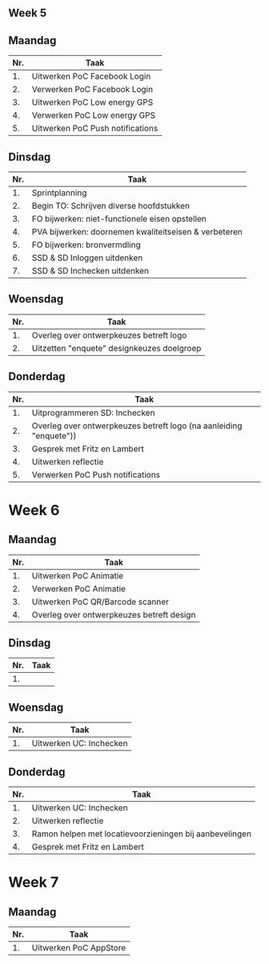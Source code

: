 ## Week 5
## Maandag
| Nr. | Taak |
| --- | --- |
| 1. | Uitwerken PoC Facebook Login |
| 2. | Verwerken PoC Facebook Login |
| 3. | Uitwerken PoC Low energy GPS |
| 4. | Verwerken PoC Low energy GPS |
| 5. | Uitwerken PoC Push notifications |

## Dinsdag
| Nr. | Taak |
| --- | --- |
| 1. | Sprintplanning |
| 2. | Begin TO: Schrijven diverse hoofdstukken |
| 3. | FO bijwerken: niet-functionele eisen opstellen |
| 4. | PVA bijwerken: doornemen kwaliteitseisen & verbeteren |
| 5. | FO bijwerken: bronvermdling |
| 6. | SSD & SD Inloggen uitdenken |
| 7. | SSD & SD Inchecken uitdenken |

## Woensdag
| Nr. | Taak |
| --- | --- |
| 1. | Overleg over ontwerpkeuzes betreft logo |
| 2. | Uitzetten "enquete" designkeuzes doelgroep |

## Donderdag
| Nr. | Taak |
| --- | --- |
| 1. | Uitprogrammeren SD: Inchecken |
| 2. | Overleg over ontwerpkeuzes betreft logo (na aanleiding "enquete")) |
| 3. | Gesprek met Fritz en Lambert |
| 4. | Uitwerken reflectie |
| 5. | Verwerken PoC Push notifications |

# Week 6
## Maandag
| Nr. | Taak |
| --- | --- |
| 1. | Uitwerken PoC Animatie |
| 2. | Verwerken PoC Animatie |
| 3. | Uitwerken PoC QR/Barcode scanner |
| 4. | Overleg over ontwerpkeuzes betreft design |

## Dinsdag
| Nr. | Taak |
| --- | --- |
| 1. |  |

## Woensdag
| Nr. | Taak |
| --- | --- |
| 1. | Uitwerken UC: Inchecken |

## Donderdag
| Nr. | Taak |
| --- | --- |
| 1. | Uitwerken UC: Inchecken |
| 2. | Uitwerken reflectie |
| 3. | Ramon helpen met locatievoorzieningen bij aanbevelingen |
| 4. | Gesprek met Fritz en Lambert |


# Week 7
## Maandag
| Nr. | Taak |
| --- | --- |
| 1. | Uitwerken PoC AppStore |
